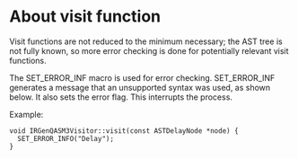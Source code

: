# About visit function
Visit functions are not reduced to the minimum necessary; the AST tree is not fully known, so more error checking is done for potentially relevant visit functions.

The SET_ERROR_INF macro is used for error checking. 
SET_ERROR_INF generates a message that an unsupported syntax was used, as shown below. It also sets the error flag. 
This interrupts the process.

Example:
```
void IRGenQASM3Visitor::visit(const ASTDelayNode *node) {
  SET_ERROR_INFO("Delay");
}
```
